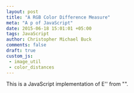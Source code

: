 ```yaml
---
layout: post
title: "A RGB Color Difference Measure"
meta: "A p of JavaScript"
date: 2015-06-18 15:01:01 +05:00
tags: JavaScript
author: Christopher Michael Buck
comments: false
draft: true
custom_js:
 - image_util
 - color_distances
---
```


This is a JavaScript implementation of E'' from "".



